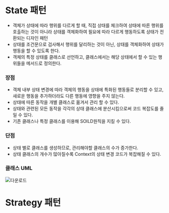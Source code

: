 # State 패턴
- 객체가 상태에 따라 행위를 다르게 할 때, 직접 상태를 체크하여 상태에 따른 행위를 호출하는 것이 아니라 상태를 객체화하여 필요에 따라 다르게 행동하도록 상태가 전환되는 디자인 패턴
- 상태를 조건문으로 검사해서 행위를 달리하는 것이 아닌, 상태를 객체화하여 상태가 행동을 할 수 있도록 한다.
- 객체의 특정 상태를 클래스로 선언하고, 클래스에서는 해당 상태에서 할 수 있는 행위들을 메서드로 정의한다.

### 장점
- 객체 내부 상태 변경에 따라 객체의 행동을 상태에 특화된 행동들로 분리할 수 있고, 새로운 행동을 추가하더라도 다른 행동에 영향을 주지 않는다.
- 상태에 따른 동작을 개별 클래스로 옮겨서 관리 할 수 있다.
- 상태와 관련된 모든 동작을 각각의 상태 클래스에 분산시킴으로써 코드 복잡도를 줄일 수 있다.
- 기존 클래스나 특정 클래스를 이용해 SOILD원칙을 지킬 수 있다.
  
### 단점
- 상태 별로 클래스를 생성하므로, 관리해야할 클래스의 수가 증가한다.
- 상태 클래스의 개수가 많아질수록 Context의 상태 변경 코드가 복잡해질 수 있다.

### 클래스 UML
![다운로드](https://github.com/Festison/CSStudy/assets/105289311/a791dfff-fba4-4ecd-847b-ff2fd3c1b9c4)

# Strategy 패턴
